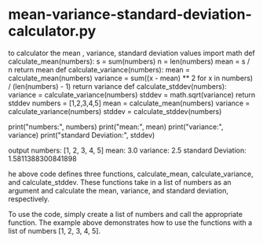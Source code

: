 # mean-variance-standard-deviation-calculator.py
to calculator the mean , variance, standard deviation values
import math 
def calculate_mean(numbers):
    s = sum(numbers)
    n = len(numbers)
    mean = s / n
    return mean
    def calculate_variance(numbers):
    mean = calculate_mean(numbers)
    variance = sum((x - mean) ** 2 for x in numbers) / (len(numbers) - 1)
    return variance
def calculate_stddev(numbers):
    variance = calculate_variance(numbers)
    stddev = math.sqrt(variance)
    return stddev
numbers = [1,2,3,4,5]
mean = calculate_mean(numbers)
variance = calculate_variance(numbers)
stddev = calculate_stddev(numbers)

print("numbers:", numbers)
print("mean:", mean)
print("variance:", variance)
print("standard Deviation:", stddev)




output
numbers: [1, 2, 3, 4, 5]
mean: 3.0
variance: 2.5
standard Deviation: 1.5811388300841898



he above code defines three functions, calculate_mean, calculate_variance, and calculate_stddev. These functions take in a list of numbers as an argument and calculate the mean, variance, and standard deviation, respectively.

To use the code, simply create a list of numbers and call the appropriate function. The example above demonstrates how to use the functions with a list of numbers [1, 2, 3, 4, 5].
